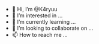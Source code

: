 - 👋 Hi, I’m @K4ryuu
- 👀 I’m interested in ...
- 🌱 I’m currently learning ...
- 💞️ I’m looking to collaborate on ...
- 📫 How to reach me ...

<!---
K4ryuu/K4ryuu is a ✨ special ✨ repository because its `README.md` (this file) appears on your GitHub profile.
You can click the Preview link to take a look at your changes.
--->
